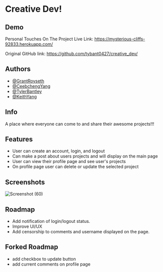 # Creative Dev!




## Demo

Personal Touches On The Project Live Link: https://mysterious-cliffs-92833.herokuapp.com/

Original GitHub link: https://github.com/tybant0427/creative_dev/

## Authors

- [@GrantRoyseth](https://github.com/groyseth)
- [@CeebchengYang](https://github.com/Ceebcheng)
- [@TylerBantley](https://github.com/tybant0427)
- [@KeithYang](https://github.com/keithlyang)

## Info

A place where everyone can come to and share their awesome projects!!!

## Features

- User can create an account, login, and logout
- Can make a post about users projects and will display on the main page
- User can view their profile page and see user's projects
- On profile page user can delete or update the selected project


## Screenshots

![Screenshot (60)](https://user-images.githubusercontent.com/90479839/159046634-e611be23-a5d3-4e95-a082-4d15d4c68f7f.png)


## Roadmap

- Add notification of login/logout status.
- Improve UI/UX
- Add censorship to comments and username displayed on the page.

## Forked Roadmap

- add checkbox to update button
- add current comments on profile page

